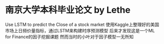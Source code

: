 # 南京大学本科毕业论文 by Lethe
Use LSTM to predict the Close of a stock market
使用Kaggle上整理好的美国市场上日频价量指标，通过LSTM来构建时序预测模型
后来才发现这是一个ML for Finance的因子挖掘课题
然而当时的小叶对于因子模型一无所知
